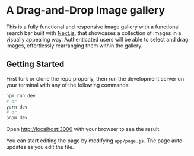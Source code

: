 # A Drag-and-Drop Image gallery

This is a fully functional and responsive image gallery with a functional search bar built with [Next.js](https://nextjs.org/), that showcases a collection of images in a visually appealing way.
Authenticated users will be able to select and drag images, effortlessly rearranging them within the gallery.

## Getting Started

First fork or clone the repo properly, then run the development server on your terminal with any of the following commands:

```bash
npm run dev
# or
yarn dev
# or
pnpm dev
```

Open [http://localhost:3000](http://localhost:3000) with your browser to see the result.

You can start editing the page by modifying `app/page.js`. The page auto-updates as you edit the file.

